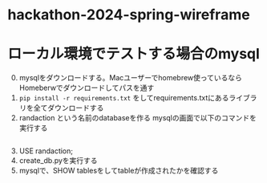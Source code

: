 # hackathon-2024-spring-wireframe


# ローカル環境でテストする場合のmysql
0. mysqlをダウンロードする。Macユーザーでhomebrew使っているならHomeberwでダウンロードしてパスを通す
1. `pip install -r requirements.txt` をしてrequirements.txtにあるライブラリを全てダウンロードする
2. randaction という名前のdatabaseを作る
mysqlの画面で以下のコマンドを実行する
    ```mysql> CREATE DATABASE randaction;
    ```
3. USE randaction;
4. create_db.pyを実行する
5. mysqlで、SHOW tablesをしてtableが作成されたかを確認する